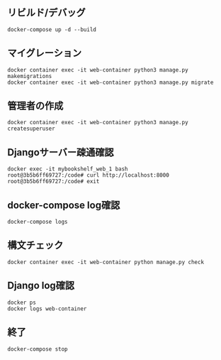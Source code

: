 ## リビルド/デバッグ
```
docker-compose up -d --build
```

## マイグレーション
```
docker container exec -it web-container python3 manage.py makemigrations
docker container exec -it web-container python3 manage.py migrate
```

## 管理者の作成
```
docker container exec -it web-container python3 manage.py createsuperuser
```

## Djangoサーバー疎通確認
```
docker exec -it mybookshelf_web_1 bash
root@3b5b6ff69727:/code# curl http://localhost:8000
root@3b5b6ff69727:/code# exit
```

## docker-compose log確認
```
docker-compose logs
```

## 構文チェック
```
docker container exec -it web-container python manage.py check
```

## Django log確認
```
docker ps
docker logs web-container
```

## 終了
```
docker-compose stop
```